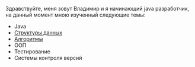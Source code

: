 Здравствуйте,  меня зовут Владимир и я начинающий java разработчик, на данный момент мною изученный следующие темы:

- Java
- [Структуры данных](https://github.com/VolodyaVlasov/DataStructures)
- [Алгоритмы][2]
- ООП
- Тестирование
- Системы контроля версий

[1]:(https://github.com/VolodyaVlasov/DataStructures)
[2]:(https://github.com/VolodyaVlasov/Algorithms)
